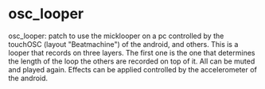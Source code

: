 osc_looper
==========

osc_looper: patch to use the micklooper on a pc controlled by the touchOSC (layout "Beatmachine") of the android, and others.
This is a looper that records on three layers. The first one is the one that determines the length of the loop the others
are recorded on top of it. All can be muted and played again. Effects can be applied controlled by the accelerometer of the android.

